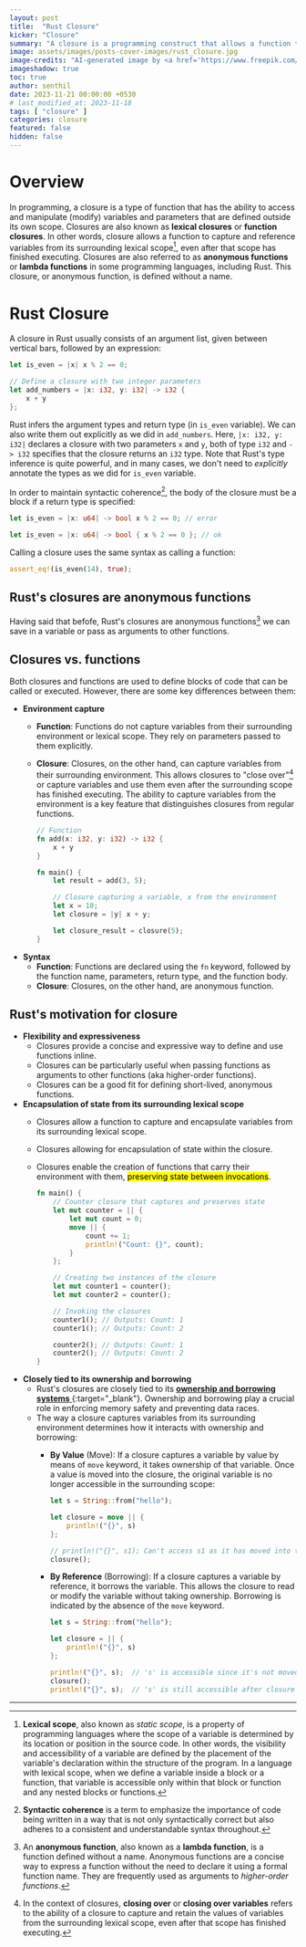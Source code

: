 ```yaml
---
layout: post
title:  "Rust Closure"
kicker: "Closure"
summary: "A closure is a programming construct that allows a function to capture and reference variables and parameters from its surrounding lexical scope. Closures offer many benefits and are a key part of the language's expressive and flexible features."
image: assets/images/posts-cover-images/rust_closure.jpg
image-credits: "AI-generated image by <a href='https://www.freepik.com/' target='_blank'>freepik</a>."
imageshadow: true
toc: true
author: senthil
date: 2023-11-21 00:00:00 +0530
# last_modified_at: 2023-11-18
tags: [ "closure" ]
categories: closure
featured: false
hidden: false
---
```


# Overview

In programming, a closure is a type of function that has the ability to access and manipulate (modify) variables and parameters that are defined outside its own scope. Closures are also known as **lexical closures** or **function closures**. In other words, closure allows a function to capture and reference variables from its surrounding lexical scope[^1], even after that scope has finished executing. Closures are also referred to as **anonymous functions** or **lambda functions** in some programming languages, including Rust. This closure, or anonymous function, is defined without a name.

# Rust Closure

A closure in Rust usually consists of an argument list, given between vertical bars, followed by an expression:

```rust
let is_even = |x| x % 2 == 0;

// Define a closure with two integer parameters
let add_numbers = |x: i32, y: i32| -> i32 {
    x + y
};
```

Rust infers the argument types and return type (in `is_even` variable). We can also write them out explicitly as we did in `add_numbers`. Here, `|x: i32, y: i32|` declares a closure with two parameters `x` and `y`, both of type `i32` and `-> i32` specifies that the closure returns an `i32` type. Note that Rust's type inference is quite powerful, and in many cases, we don't need to _explicitly_ annotate the types as we did for `is_even` variable.

In order to maintain syntactic coherence[^2], the body of the closure must be a block if a return type is specified:

```rust
let is_even = |x: u64| -> bool x % 2 == 0; // error

let is_even = |x: u64| -> bool { x % 2 == 0 }; // ok
```

Calling a closure uses the same syntax as calling a function:

```rust
assert_eq!(is_even(14), true);
```

## Rust's closures are anonymous functions

Having said that befofe, Rust's closures are anonymous functions[^3] we can save in a variable or pass as arguments to other functions.

## Closures vs. functions

Both closures and functions are used to define blocks of code that can be called or executed. However, there are some key differences between them:

- **Environment capture**
  - **Function**: Functions do not capture variables from their surrounding environment or lexical scope. They rely on parameters passed to them explicitly.
  - **Closure**: Closures, on the other hand, can capture variables from their surrounding environment. This allows closures to "close over"[^4] or capture variables and use them even after the surrounding scope has finished executing. The ability to capture variables from the environment is a key feature that distinguishes closures from regular functions.

    ```rust
    // Function
    fn add(x: i32, y: i32) -> i32 {
        x + y
    }

    fn main() {
        let result = add(3, 5);

        // Closure capturing a variable, x from the environment
        let x = 10;
        let closure = |y| x + y;

        let closure_result = closure(5);
    }
    ```
- **Syntax**
  - **Function**: Functions are declared using the `fn` keyword, followed by the function name, parameters, return type, and the function body.
  - **Closure**: Closures, on the other hand, are anonymous function. 

## Rust's motivation for closure

- **Flexibility and expressiveness**
  - Closures provide a concise and expressive way to define and use functions inline.
  - Closures can be particularly useful when passing functions as arguments to other functions (aka higher-order functions).
  - Closures can be a good fit for defining short-lived, anonymous functions.
- **Encapsulation of state from its surrounding lexical scope**
  - Closures allow a function to capture and encapsulate variables from its surrounding lexical scope.
  - Closures allowing for encapsulation of state within the closure.
  - Closures enable the creation of functions that carry their environment with them, <mark>preserving state between invocations</mark>.

    ```rust
    fn main() {
        // Counter closure that captures and preserves state
        let mut counter = || {
            let mut count = 0;
            move || {
                count += 1;
                println!("Count: {}", count);
            }
        };

        // Creating two instances of the closure
        let mut counter1 = counter();
        let mut counter2 = counter();

        // Invoking the closures
        counter1(); // Outputs: Count: 1
        counter1(); // Outputs: Count: 2

        counter2(); // Outputs: Count: 1
        counter2(); // Outputs: Count: 2
    }
    ```
- **Closely tied to its ownership and borrowing**
  - Rust's closures are closely tied to its [**ownership and borrowing systems** <i class="fa-solid fa-arrow-up-right-from-square"></i>](/ownership-borrowing/2023/ownership-and-borrowing){:target="_blank"}. Ownership and borrowing play a crucial role in enforcing memory safety and preventing data races.
  - The way a closure captures variables from its surrounding environment determines how it interacts with ownership and borrowing:
    - **By Value** (Move): If a closure captures a variable by value by means of `move` keyword, it takes ownership of that variable. Once a value is moved into the closure, the original variable is no longer accessible in the surrounding scope:

        ```rust
        let s = String::from("hello");

        let closure = move || {
            println!("{}", s)
        };
        
        // println!("{}", s1); Can't access s1 as it has moved into the clouser
        closure();
        ```
    - **By Reference** (Borrowing): If a closure captures a variable by reference, it borrows the variable. This allows the closure to read or modify the variable without taking ownership. Borrowing is indicated by the absence of the `move` keyword.

        ```rust
        let s = String::from("hello");

        let closure = || {
            println!("{}", s)
        };
        
        println!("{}", s);  // 's' is accessible since it's not moved to clouse. Instead, closuer borrowed.
        closure();
        println!("{}", s);  // 's' is still accessible after closure call
        
        ```

---

[^1]: **Lexical scope**, also known as _static scope_, is a property of programming languages where the scope of a variable is determined by its location or position in the source code. In other words, the visibility and accessibility of a variable are defined by the placement of the variable's declaration within the structure of the program. In a language with lexical scope, when we define a variable inside a block or a function, that variable is accessible only within that block or function and any nested blocks or functions.

[^2]: **Syntactic coherence** is a term to emphasize the importance of code being written in a way that is not only syntactically correct but also adheres to a consistent and understandable syntax throughout.

[^3]: An **anonymous function**, also known as a **lambda function**, is a function defined without a name. Anonymous functions are a concise way to express a function without the need to declare it using a formal function name. They are frequently used as arguments to _higher-order functions_.

[^4]: In the context of closures, **closing over** or **closing over variables** refers to the ability of a closure to capture and retain the values of variables from the surrounding lexical scope, even after that scope has finished executing.
